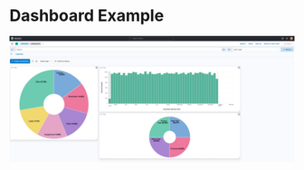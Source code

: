 # Dashboard Example

![Dashboard Example](https://github.com/acosetov/ecommerce/blob/6a277b7493e10b3857260c36f30921804416384e/SCR-20240219-nuv.png)

